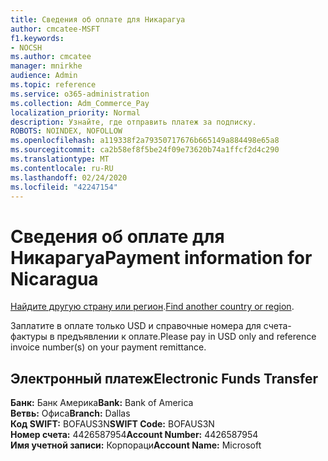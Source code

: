 ```yaml
---
title: Сведения об оплате для Никарагуа
author: cmcatee-MSFT
f1.keywords:
- NOCSH
ms.author: cmcatee
manager: mnirkhe
audience: Admin
ms.topic: reference
ms.service: o365-administration
ms.collection: Adm_Commerce_Pay
localization_priority: Normal
description: Узнайте, где отправить платеж за подписку.
ROBOTS: NOINDEX, NOFOLLOW
ms.openlocfilehash: a119338f2a79350717676b665149a884498e65a8
ms.sourcegitcommit: ca2b58ef8f5be24f09e73620b74a1ffcf2d4c290
ms.translationtype: MT
ms.contentlocale: ru-RU
ms.lasthandoff: 02/24/2020
ms.locfileid: "42247154"
---
```

# <a name="payment-information-for-nicaragua"></a><span data-ttu-id="6a238-103">Сведения об оплате для Никарагуа</span><span class="sxs-lookup"><span data-stu-id="6a238-103">Payment information for Nicaragua</span></span>

<span data-ttu-id="6a238-104">[Найдите другую страну или регион](../billing-and-payments/pay-for-your-subscription.md).</span><span class="sxs-lookup"><span data-stu-id="6a238-104">[Find another country or region](../billing-and-payments/pay-for-your-subscription.md).</span></span>

<span data-ttu-id="6a238-105">Заплатите в оплате только USD и справочные номера для счета-фактуры в предъявлении к оплате.</span><span class="sxs-lookup"><span data-stu-id="6a238-105">Please pay in USD only and reference invoice number(s) on your payment remittance.</span></span>

## <a name="electronic-funds-transfer"></a><span data-ttu-id="6a238-106">Электронный платеж</span><span class="sxs-lookup"><span data-stu-id="6a238-106">Electronic Funds Transfer</span></span>

<span data-ttu-id="6a238-107">**Банк:** Банк Америка</span><span class="sxs-lookup"><span data-stu-id="6a238-107">**Bank:** Bank of America</span></span>  
<span data-ttu-id="6a238-108">**Ветвь:** Офиса</span><span class="sxs-lookup"><span data-stu-id="6a238-108">**Branch:** Dallas</span></span>  
<span data-ttu-id="6a238-109">**Код SWIFT:** BOFAUS3N</span><span class="sxs-lookup"><span data-stu-id="6a238-109">**SWIFT Code:** BOFAUS3N</span></span>  
<span data-ttu-id="6a238-110">**Номер счета:** 4426587954</span><span class="sxs-lookup"><span data-stu-id="6a238-110">**Account Number:** 4426587954</span></span>  
<span data-ttu-id="6a238-111">**Имя учетной записи:** Корпораци</span><span class="sxs-lookup"><span data-stu-id="6a238-111">**Account Name:** Microsoft</span></span>  